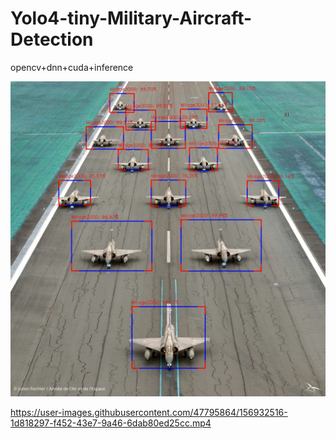 # Yolo4-tiny-Military-Aircraft-Detection
opencv+dnn+cuda+inference

![example](https://github.com/Kurmangozhin/Yolo4-tiny-Military-Aircraft-Detection/blob/main/out/7.jpg)





https://user-images.githubusercontent.com/47795864/156932516-1d818297-f452-43e7-9a46-6dab80ed25cc.mp4

